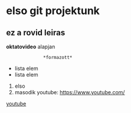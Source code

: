 # elso git projektunk
## ez a rovid leiras
**oktatovideo** alapjan


                  *formazott*




- lista elem
- lista elem


1. elso
2. masodik
youtube: https://www.youtube.com/

[youtube](https://www.youtube.com/)

  
